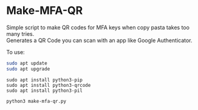 # Make-MFA-QR
Simple script to make QR codes for MFA keys when copy pasta takes too many tries.\
Generates a QR Code you can scan with an app like Google Authenticator.

To use:
```sh
sudo apt update
sudo apt upgrade
```
```
sudo apt install python3-pip
sudo apt install python3-qrcode
sudo apt install python3-pil
```
```
python3 make-mfa-qr.py
```

